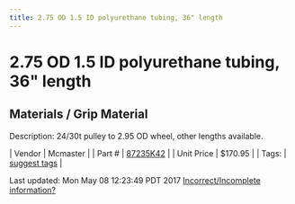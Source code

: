```yaml
---
title: 2.75 OD 1.5 ID polyurethane tubing, 36" length
---
```


# 2.75 OD 1.5 ID polyurethane tubing, 36" length
## Materials / Grip Material
Description: 	24/30t pulley to 2.95 OD wheel, other lengths available. 

| Vendor | Mcmaster | 
| Part # | [87235K42](https://www.mcmaster.com/#87235K42) | 
| Unit Price | $170.95 | 
| Tags: | [suggest tags](https://docs.google.com/forms/d/e/1FAIpQLSeWyY8v3RgOty-MyWmh9U0iivNYN_molChYyS-0U-o-kOAv_g/viewform) | 

Last updated: Mon May 08 12:23:49 PDT 2017
 [Incorrect/Incomplete information?](https://docs.google.com/forms/d/e/1FAIpQLSeWyY8v3RgOty-MyWmh9U0iivNYN_molChYyS-0U-o-kOAv_g/viewform)